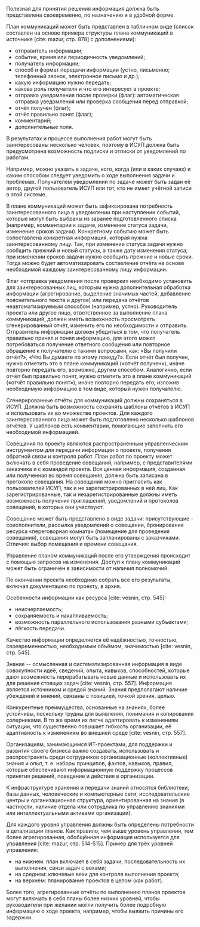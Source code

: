 Полезная для принятия решения информация должна быть представлена своевременно, по назначению и в удобной форме.

План коммуникаций может быть представлен в табличном виде (список составлен на основе примера структуры плана коммуникаций в источнике [cite: mazur, стр. 878] с дополнениями):

- отправитель информации;
- событие, время или периодичность уведомлений;
- получатель информации;
- способ и формат передачи информации (устно, письменно; телефонный звонок, электронное письмо и др.);
- какую информацию нужно передать;
- какова роль получателя и что его интересует в проекте;
- отправка уведомления после проверки (флаг): автоматическая отправка уведомления или проверка сообщения перед отправкой;
- отчёт получен (флаг);
- отчёт правильно понят (флаг);
- комментарий;
- дополнительные поля.

В результатах и процессе выполнения работ могут быть заинтересованы несколько человек, поэтому в ИСУП должна быть предусмотрена возможность подписки и отписки от уведомлений по работам.

Например, можно указать в задаче, кого, когда (или в каких случаях) и каким способом следует уведомить о ходе выполнения задачи и проблемах. Получателем уведомлений по задаче может быть задан её автор, другой пользователь ИСУП или тот, кто не имеет учётной записи в этой системе.

В плане коммуникаций может быть зафиксирована потребность заинтересованного лица в уведомлении при наступлении событий, которые могут быть выбраны из заранее подготовленного списка (например, комментарии к задаче, изменение статуса задачи, изменение сроков задачи). Конкретному событию может быть сопоставлена конкретная информация, которая нужна заинтересованному лицу. Так, при изменении статуса задачи нужно сообщить прежний и новый статусы, а также дату изменения статуса; при изменении сроков задачи нужно сообщить прежние и новые сроки. Тогда можно будет автоматизировать составление отчёта на основе необходимой каждому заинтересованному лицу информации.

Флаг «отправка уведомления после проверки» необходимо установить для заинтересованных лиц, которым нужна дополнительная обработка информации (агрегирование, выделение значимых частей, добавление пояснительного текста и другое) или передача отчётов неавтоматизируемым способом (например, устно). Руководитель проекта или другое лицо, ответственное за выполнение плана коммуникаций, должен иметь возможность просмотреть сгенерированный отчёт, изменить его по необходимости и отправить. Отправитель информации должен убедиться в том, что получатель правильно принял и понял информацию, для этого может потребоваться получение ответного сообщения или повторное обращение к получателю с такими вопросами, как: «Вы получили отчёт?», «Что Вы думаете по этому поводу?». Если отчёт был получен, нужно отметить это в плане коммуникаций («отчёт получен»), иначе повторно передать его, возможно, другим способом. Аналогично, если отчёт был правильно понят, нужно отметить это в плане коммуникаций («отчёт правильно понят»), иначе повторно передать его, изложив необходимую информацию в том виде, который нужен получателю.

Сгенерированные отчёты для коммуникаций должны сохраняться в ИСУП. Должна быть возможность сохранять шаблоны отчётов в ИСУП и использовать их во множестве проектов. Для каждого заинтересованного лица может быть подготовлено несколько шаблонов отчётов. У шаблонов есть комментарии, помогающие заполнить его необходимой информацией.

Совещания по проекту являются распространённым управленческим инструментом для передачи информации о проекте, получения обратной связи и контроля работ. План работ по проекту может включать в себя проведение совещаний, например, с представителями заказчика и с командой проекта. Вся ценная информация, созданная или полученная во время совещания, должна быть записана в протоколе совещания. На совещания можно пригласить как пользователей ИСУП, так и не зарегистрированных в ней лиц. Как зарегистрированные, так и незарегистрированные должны иметь возможность получения приглашений, уведомлений и протоколов совещаний, в которых они участвуют.

Совещание может быть представлено в виде задачи: присутствующие - соисполнители, рассылка уведомлений о совещании, бронирование ресурса «переговорная комната» (помещение для проведения совещания), совещания могут быть запланированы с заказчиками. Отличия: выбор помещения и времени совещания.

Управление планом коммуникаций после его утверждения происходит с помощью запросов на изменения. Доступ к плану коммуникаций может быть ограничен в зависимости от наличия полномочий.

По окончании проекта необходимо собрать все его результаты, включая документацию по проекту, в архив.

Особенности информации как ресурса [cite: vesnin, стр. 545]:

- неисчерпаемость;
- сохраняемость и накапливаемость;
- возможность параллельного использования разными субъектами;
- лёгкость передачи.

Качество информации определяется её надёжностью, точностью, своевременностью, необходимым объёмом, значимостью [cite: vesnin, стр. 545].

Знание -- осмысленная и систематизированная информация в виде совокупности идеё, сведений, опыта, навыков, способностей, которые дают возможность перерабатывать новые данные и использовать их для решения стоящих задач [cite: vesnin, стр. 557]. Информация является источником и средой знаний. Знания предполагают наличие убеждений и мнений, связаны с позицией, точкой зрения, целью.

Конкурентные преимущества, основанные на знаниях, более устойчивы, поскольку трудны для выявления, понимания и копирования соперниками. В то же время их легче адаптировать к изменениям ситуации, что существенно повышает гибкость организации, её адаптивность к изменениям во внешней среде [cite: vesnin, стр. 557].

Организациям, занимающимся ИТ-проектами, для поддержки и развития своего бизнеса важно создавать, использовать и распространять среди сотрудников организационные (коллективные) знания и опыт, т. е. наборы принципов, фактов, навыков, правил, которые обеспечивают информационную поддержку процессов принятия решений, поведение и действия в организации.

К инфраструктуре хранения и передачи знаний относятся библиотеки, базы данных, человеческие и компьютерные сети, исследовательские центры и организационная структура, ориентированная на знания (в частности, наличие отдела или сотрудника по управлению знаниями или интеллектуальными активами организации).

Для каждого уровня управления должны быть определены потребности в детализации планов. Как правило, чем выше уровень управления, тем более агрегированная, обобщённая информация используется для управления [cite: mazur, стр. 514-515]. Пример для трёх уровней управления:

- на нижнем: план включает в себя задачи, последовательность их выполнения, связи задач с вехами;
- на среднем: ключевые вехи для контроля выполнения проекта;
- на верхнем: планирование проектов в целом (как работ).

Более того, агрегированные отчёты по выполнению планов проектов могут включать в себя планы более низких уровней, чтобы руководители при желании могли получить более подробную информацию о ходе проекта, например, чтобы выявить причины его задержки.
